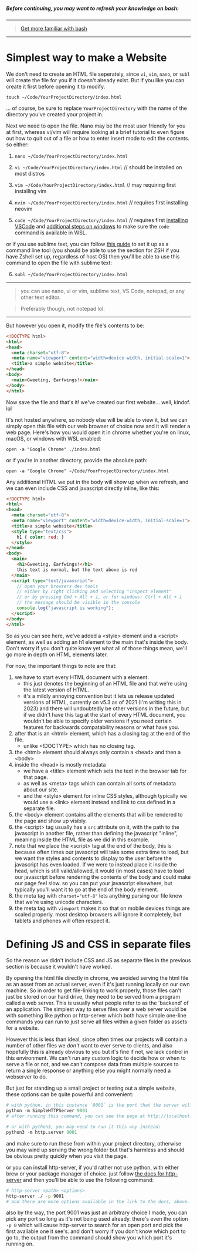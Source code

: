 ##### Before continuing, you may want to refresh your knowledge on bash:

---

> [Get more familiar with bash](LEARNBASH.md)

---

# Simplest way to make a Website

We don't need to create an HTML file seperately, since `vi`, `vim`, `nano`, or `subl` will create the file for you if it doesn't already exist. But if you like you can create it first before opening it to modify.

`touch ~/Code/YourProjectDirectory/index.html`

... of course, be sure to replace `YourProjectDirectory` with the name of the directory you've created your project in.

Next we need to open the file. Nano may be the most user friendly for you at first, whereas vi/vim will require looking at a brief tutorial to even figure out how to quit out of a file or how to enter insert mode to edit the contents. so either:

1. `nano ~/Code/YourProjectDirectory/index.html`

2. `vi ~/Code/YourProjectDirectory/index.html` // should be installed on most distros

3. `vim ~/Code/YourProjectDirectory/index.html` // may requiring first installing vim

4. `nvim ~/Code/YourProjectDirectory/index.html` // requires first installing neovim

5. `code ~/Code/YourProjectDirectory/index.html` // requires first [installing VSCode](https://code.visualstudio.com/download) and [additional steps on windows](https://learn.microsoft.com/en-us/windows/wsl/tutorials/wsl-vscode#install-vs-code-and-the-wsl-extension) to make sure the `code` command is available in WSL.

or if you use sublime text, you can follow [this guide](https://www.sublimetext.com/docs/command_line.html) to set it up as a command line tool (you should be able to use the section for ZSH if you have Zshell set up, regardless of host OS) then you'll be able to use this command to open the file with sublime text:

6. `subl ~/Code/YourProjectDirectory/index.html`

---

> you can use nano, vi or vim, sublime text, VS Code, notepad, or any other text editor.

> Preferably though, not notepad lol.

---

But however you open it, modify the file's contents to be:

```html
<!DOCTYPE html>
<html>
<head>
  <meta charset="utf-8">
  <meta name="viewport" content="width=device-width, initial-scale=1">
  <title>a simple website</title>
</head>
<body>
  <main>Gweeting, Earfwings!</main>
</body>
</html>
```

Now save the file and that's it! we've created our first website... well, kindof. lol

It's not hosted anywhere, so nobody else will be able to view it, but we can simply open this file with our web browser of choice now and it will render a web page. Here's how you would open it in chrome whether you're on linux, macOS, or windows with WSL enabled:

`open -a "Google Chrome" ./index.html`

or if you're in another directory, provide the absolute path:

`open -a "Google Chrome" ~/Code/YourProjectDirectory/index.html`

Any additional HTML we put in the body will show up when we refresh, and we can even include CSS and javascript directly inline, like this:

```html
<!DOCTYPE html>
<html>
<head>
  <meta charset="utf-8">
  <meta name="viewport" content="width=device-width, initial-scale=1">
  <title>a simple website</title>
  <style type="text/css">
    h1 { color: red; }
  </style>
</head>
<body>
  <main>
    <h1>Gweeting, Earfwings!</h1>
    this text is normal, but the text above is red
  </main>
  <script type="text/javascript">
    // open your browsers dev tools
    // either by right clicking and selecting "inspect element"
    // or by pressing Cmd + Alt + i, or for windows: Ctrl + Alt + i
    // the message should be visible in the console
    console.log("javascript is working");
  </script>
</body>
</html>
```

So as you can see here, we've added a <style\> element and a <script\> element, as well as adding an h1 element to the main that's inside the body. Don't worry if you don't quite know yet what all of those things mean, we'll go more in depth on HTML elements later.

For now, the important things to note are that:

1. we have to start every HTML document with a <!DOCTYPE html\> element.
    * this just denotes the beginning of an HTML file and that we're using the latest version of HTML.
    * it's a mildly annoying convention but it lets us release updated versions of HTML, currently on v5.3 as of 2021 (I'm writing this in 2023) and there will undoubtedly be other versions in the future, but if we didn't have this tag at the start of every HTML document, you wouldn't be able to specify older versions if you need certain features for backwards compatability reasons or what have you.
2. after that is an <html\> element, which has a closing tag at the end of the file.
    * unlike <!DOCTYPE\> which has no closing tag.
3. the <html\> element should always only contain a <head\> and then a <body\>
4. inside the <head\> is mostly metadata
    * we have a <title\> element which sets the text in the browser tab for that page.
    * as well as <meta\> tags which can contain all sorts of metadata about our site.
    * and the <style\> element for inline CSS styles, although typically we would use a <link\> element instead and link to css defined in a separate file.
5. the <body\> element contains all the elements that will be rendered to the page and show up visibly.
6. the <script\> tag usually has a `src` attribute on it, with the path to the javascript in another file, rather than defining the javascript "inline", meaning inside the HTML file as we did in this example.
7. note that we place the <script\> tag at the end of the body, this is because often times our javascript will take some extra time to load, but we want the styles and contents to display to the user before the javascript has even loaded. If we were to instead place it inside the head, which is still valid/allowed, it would (in most cases) have to load our javascript before rendering the contents of the body and could make our page feel slow. so you can put your javascript elsewhere, but typically you'll want it to go at the end of the body element.
8. the meta tag with `charset="utf-8"` lets anything parsing our file know that we're using unicode characters.
9. the meta tag with `viewport` makes it so that on mobile devices things are scaled properly. most desktop browsers will ignore it completely, but tablets and phones will often respect it.

# Defining JS and CSS in separate files

So the reason we didn't include CSS and JS as separate files in the previous section is because it wouldn't have worked.

By opening the html file directly in chrome, we avoided serving the html file as an asset from an actual server, even if it's just running locally on our own machine. So in order to get file-linking to work properly, those files can't just be stored on our hard drive, they need to be served from a program called a web server. This is usually what people refer to as the 'backend' of an application. The simplest way to serve files over a web server would be with something like python or http-server which both have simple one-line commands you can run to just serve all files within a given folder as assets for a website.

However this is less than ideal, since often times our projects will contain a number of other files we *don't* want to ever serve to clients, and also hopefully this is already obvious to you but it's fine if not, we lack control in this environment. We can't run any custom logic to decide how or when to serve a file or not, and we can't compose data from multiple sources to return a single response or anything else you might normally need a webserver to do.

But just for standing up a small project or testing out a simple website, these options can be quite powerful and convenient:

```python
# with python, in this instance `9001` is the port that the server will be listening for connections to.
python -m SimpleHTTPServer 9001
# after running this command, you can see the page at http://localhost:9001 in your browser of choice.

# or with python3, you may need to run it this way instead:
python3 -m http.server 9001
```

and make sure to run these from within your project directory, otherwise you may wind up serving the wrong folder but that's harmless and should be obvious pretty quickly when you visit the page.

or you can install http-server, if you'd rather not use python, with either brew or your package manager of choice. just follow [the docs for http-server](https://github.com/http-party/http-server) and then you'll be able to use the following command:

```bash
# http-server <path> <options>
http-server ./ -p 9001
# and there are more options available in the link to the docs, above.
```

also by the way, the port 9001 was just an arbitrary choice I made, you can pick any port so long as it's not being used already. there's even the option `-p 0` which will cause http-server to search for an open port and pick the first available one it see's. and don't worry if you don't know which port to go to, the output from the command should show you which port it's running on.


